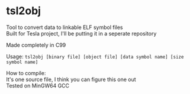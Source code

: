 # tsl2obj
Tool to convert data to linkable ELF symbol files<br>
Built for Tesla project, I'll be putting it in a seperate repository

Made completely in C99

Usage: `tsl2obj [binary file] [object file] [data symbol name] [size symbol name]`

How to compile:<br>
It's one source file, I think you can figure this one out<br>
Tested on MinGW64 GCC
